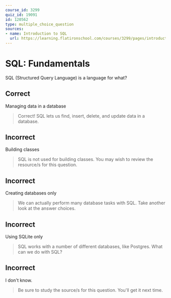 ```yaml
---
course_id: 3299
quiz_id: 19091
id: 120562
type: multiple_choice_question
sources:
- name: Introduction to SQL
  url: https://learning.flatironschool.com/courses/3299/pages/introduction-to-sql?module_item_id=143860
---
```


# SQL: Fundamentals

SQL (Structured Query Language) is a language for what?

## Correct

Managing data in a database

> Correct! SQL lets us find, insert, delete, and update data in a database.

## Incorrect

Building classes

> SQL is not used for building classes. You may wish to review the resource/s for
> this question.

## Incorrect

Creating databases only

> We can actually perform many database tasks with SQL. Take another look at the
> answer choices.

## Incorrect

Using SQLite only

> SQL works with a number of different databases, like Postgres. What can we do
> with SQL?

## Incorrect

I don't know.

> Be sure to study the source/s for this question. You'll get it next time.
